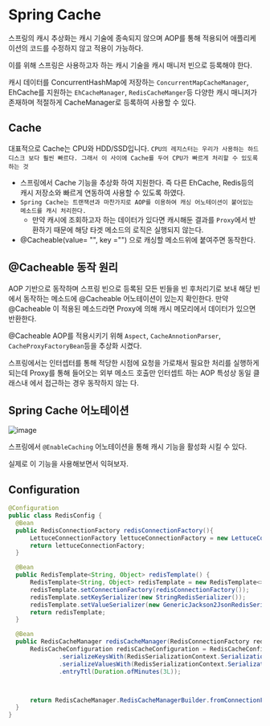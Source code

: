 # Spring Cache

  스프링의 캐시 추상화는 캐시 기술에 종속되지 않으며 AOP를 통해 적용되어 애플리케이션의 코드를 수정하지 않고 적용이 가능하다.

  이를 위해 스프링은 사용하고자 하는 캐시 기술을 캐시 매니저 빈으로 등록해야 한다.

  캐시 데이터를 ConcurrentHashMap에 저장하는 `ConcurrentMapCacheManager`, EhCache를 지원하는 `EhCacheManager`, `RedisCacheManger`등 다양한 캐시 매니저가 존재하며 적절하게 CacheManager로 등록하여 사용할 수 있다.

  ## Cache
  대표적으로 Cache는 CPU와 HDD/SSD입니다. `CPU의 레지스터는 우리가 사용하는 하드디스크 보다 훨씬 빠르다. 그래서 이 사이에 Cache를 두어 CPU가 빠르게 처리할 수 있도록 하는 것`

  - 스프링에서 Cache 기능을 추상화 하여 지원한다. 즉 다른 EhCache, Redis등의 캐시 저장소와 빠르게 연동하여 사용할 수 있도록 하였다.
  - `Spring Cache는 트랜잭션과 마찬가지로 AOP를 이용하여 캐싱 어노테이션이 붙어있는 메소드를 캐시 처리한다.`
    - 만약 캐시에 조회하고자 하는 데이터가 있다면 캐시해둔 결과를 `Proxy`에서 반환하기 때문에 해당 타겟 메소드의 로직은 실행되지 않는다.
  - @Cacheable(value= "", key ="") 으로 캐싱할 메소드위에 붙여주면 동작한다.

  ## @Cacheable 동작 원리

  AOP 기반으로 동작하며 스프링 빈으로 등록된 모든 빈들을 빈 후처리기로 보내 해당 빈에서 동작하는 메소드에 @Cacheable 어노테이션이 있는지 확인한다.
  만약 @Cacheable 이 적용된 메소드라면 Proxy에 의해 캐시 메모리에서 데이터가 있으면 반환한다.

  @Cacheable AOP를 적용시키기 위해 `Aspect`, `CacheAnnotionParser`, `CacheProxyFactoryBean`등을 추상화 시켰다.


  스프링에서는 인터셉터를 통해 적당한 시점에 요청을 가로채서 필요한 처리를 실행하게 되는데 Proxy를 통해 들어오는 외부 메소드 호출만 인터셉트 하는 AOP 특성상 동일 클래스내 에서 접근하는 경우 동작하지 않는  다.

  ## Spring Cache 어노테이션

  
![image](https://github.com/russell-seo/TIL/assets/79154652/d56b39fa-f710-4d98-88b7-6bca01ffb898)


스프링에서 `@EnableCaching` 어노테이션을 통해 캐시 기능을 활성화 시킬 수 있다.

실제로 이 기능을 사용해보면서 익혀보자.



  ## Configuration

  ~~~java
  @Configuration
public class RedisConfig {
    @Bean
    public RedisConnectionFactory redisConnectionFactory(){
        LettuceConnectionFactory lettuceConnectionFactory = new LettuceConnectionFactory(new RedisStandaloneConfiguration("localhost", 6379));
        return lettuceConnectionFactory;
    }

    @Bean
    public RedisTemplate<String, Object> redisTemplate() {
        RedisTemplate<String, Object> redisTemplate = new RedisTemplate<>();
        redisTemplate.setConnectionFactory(redisConnectionFactory());
        redisTemplate.setKeySerializer(new StringRedisSerializer());
        redisTemplate.setValueSerializer(new GenericJackson2JsonRedisSerializer());
        return redisTemplate;
    }

    @Bean
    public RedisCacheManager redisCacheManager(RedisConnectionFactory redisConnectionFactory){
        RedisCacheConfiguration redisCacheConfiguration = RedisCacheConfiguration.defaultCacheConfig()
                .serializeKeysWith(RedisSerializationContext.SerializationPair.fromSerializer(new StringRedisSerializer()))
                .serializeValuesWith(RedisSerializationContext.SerializationPair.fromSerializer(new GenericJackson2JsonRedisSerializer()))
                .entryTtl(Duration.ofMinutes(3L));



        return RedisCacheManager.RedisCacheManagerBuilder.fromConnectionFactory(redisConnectionFactory).cacheDefaults(redisCacheConfiguration).build();
    }
  }
  ~~~

  
  
